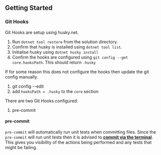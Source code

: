 ## Getting Started

### Git Hooks

Git Hooks are setup using husky.net.

1. Run `dotnet tool restore` from the solution directory.
1. Confirm that husky is installed using `dotnet tool list`.
1. Initialise husky using `dotnet husky install`
1. Confirm the hooks are configured using `git config --get core.hooksPath`. This should return `.husky`

If for some reason this does not configure the hooks then update the git config manually.

1. git config --edit
1. add `hooksPath = .husky` to the `core` section

There are two Git Hooks configured:

1. pre-commit

#### pre-commit

`pre-commit` will automatically run unit tests when committing files. Since the `pre-commit` will run unit tests then it is advised to <b><u>commit via the terminal</u></b>. This gives you visibility of the actions being performed and any tests that might be failing.
